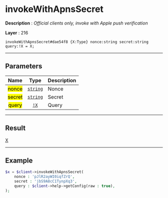 # invokeWithApnsSecret

**Description** : *Official clients only, invoke with Apple push verification*

**Layer** : 216

```tl
invokeWithApnsSecret#dae54f8 {X:Type} nonce:string secret:string query:!X = X;
```

---

## Parameters

| Name | Type | Description |
| :---: | :---: | :--- |
| <mark>nonce</mark> | [`string`](type/string) | Nonce |
| <mark>secret</mark> | [`string`](type/string) | Secret |
| <mark>query</mark> | [`!X`](type/X) | Query |

---

## Result

[X](type/X)

---

## Example

```php
$x = $client->invokeWithApnsSecret(
	nonce : 'pJlR2ayWI0iqfZrQ',
	secret : 'jbS9A8cC1TynpXq3',
	query : $client->help->getConfig(raw : true),
);
```